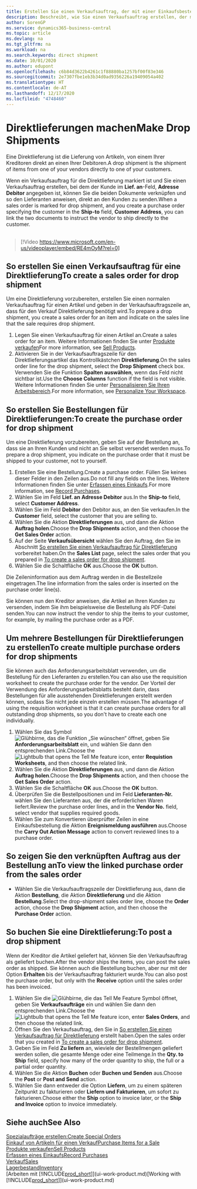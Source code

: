 ```yaml
---
title: Erstellen Sie einen Verkaufsauftrag, der mit einer Einkaufsbestellung für eine direkte Lieferung verknüpft ist | Microsoft Docs
description: Beschreibt, wie Sie einen Verkaufsauftrag erstellen, der mit einer Bestellung verknüpft ist, um sicherzustellen, dass die Artikel vom Kreditor direkt an den Debitor versendet werden
author: SorenGP
ms.service: dynamics365-business-central
ms.topic: article
ms.devlang: na
ms.tgt_pltfrm: na
ms.workload: na
ms.search.keywords: direct shipment
ms.date: 10/01/2020
ms.author: edupont
ms.openlocfilehash: c6b84d3622b4261c1f88880ba1257bf00f83e346
ms.sourcegitcommit: 2e7307fbe1eb3b34d0ad9356226a19409054a402
ms.translationtype: HT
ms.contentlocale: de-AT
ms.lasthandoff: 12/17/2020
ms.locfileid: "4748460"
---
```

# <a name="make-drop-shipments"></a><span data-ttu-id="185a1-103">Direktlieferungen machen</span><span class="sxs-lookup"><span data-stu-id="185a1-103">Make Drop Shipments</span></span>

<span data-ttu-id="185a1-104">Eine Direktlieferung ist die Lieferung von Artikeln, von einem Ihrer Kreditoren direkt an einen Ihrer Debitoren.</span><span class="sxs-lookup"><span data-stu-id="185a1-104">A drop shipment is the shipment of items from one of your vendors directly to one of your customers.</span></span>

<span data-ttu-id="185a1-105">Wenn ein Verkaufsauftrag für die Direktlieferung markiert ist und Sie einen Verkaufsauftrag erstellen, bei dem der Kunde im **Lief. an**-Feld, **Adresse Debitor** angegeben ist, können Sie die beiden Dokumente verknüpfen und so den Lieferanten anweisen, direkt an den Kunden zu senden.</span><span class="sxs-lookup"><span data-stu-id="185a1-105">When a sales order is marked for drop shipment, and you create a purchase order specifying the customer in the **Ship-to** field, **Customer Address**, you can link the two documents to instruct the vendor to ship directly to the customer.</span></span>
<br><br>  
  
> [!Video https://www.microsoft.com/en-us/videoplayer/embed/RE4mOyM?rel=0]

## <a name="to-create-a-sales-order-for-drop-shipment"></a><span data-ttu-id="185a1-106">So erstellen Sie einen Verkaufsauftrag für eine Direktlieferung</span><span class="sxs-lookup"><span data-stu-id="185a1-106">To create a sales order for drop shipment</span></span>

<span data-ttu-id="185a1-107">Um eine Direktlieferung vorzubereiten, erstellen Sie einen normalen Verkaufsauftrag für einen Artikel und geben in der Verkaufsauftragszeile an, dass für den Verkauf Direktlieferung benötigt wird.</span><span class="sxs-lookup"><span data-stu-id="185a1-107">To prepare a drop shipment, you create a sales order for an item and indicate on the sales line that the sale requires drop shipment.</span></span>

1. <span data-ttu-id="185a1-108">Legen Sie einen Verkaufsauftrag für einen Artikel an.</span><span class="sxs-lookup"><span data-stu-id="185a1-108">Create a sales order for an item.</span></span> <span data-ttu-id="185a1-109">Weitere Informationen finden Sie unter [Produkte verkaufen](sales-how-sell-products.md)</span><span class="sxs-lookup"><span data-stu-id="185a1-109">For more information, see [Sell Products](sales-how-sell-products.md).</span></span>
2. <span data-ttu-id="185a1-110">Aktivieren Sie in der Verkaufsauftragszeile für den Direktlieferungsartikel das Kontrollkästchen **Direktlieferung**.</span><span class="sxs-lookup"><span data-stu-id="185a1-110">On the sales order line for the drop shipment, select the **Drop Shipment** check box.</span></span> <span data-ttu-id="185a1-111">Verwenden Sie die Funktion **Spalten auswählen**, wenn das Feld nicht sichtbar ist.</span><span class="sxs-lookup"><span data-stu-id="185a1-111">Use the **Choose Columns** function if the field is not visible.</span></span> <span data-ttu-id="185a1-112">Weitere Informationen finden Sie unter [Personalisieren Sie Ihren Arbeitsbereich](ui-personalization-user.md).</span><span class="sxs-lookup"><span data-stu-id="185a1-112">For more information, see [Personalize Your Workspace](ui-personalization-user.md).</span></span>

## <a name="to-create-the-purchase-order-for-drop-shipment"></a><span data-ttu-id="185a1-113">So erstellen Sie Bestellungen für Direktlieferungen:</span><span class="sxs-lookup"><span data-stu-id="185a1-113">To create the purchase order for drop shipment</span></span>

<span data-ttu-id="185a1-114">Um eine Direktlieferung vorzubereiten, geben Sie auf der Bestellung an, dass sie an Ihren Kunden und nicht an Sie selbst versendet werden muss.</span><span class="sxs-lookup"><span data-stu-id="185a1-114">To prepare a drop shipment, you indicate on the purchase order that it must be shipped to your customer, not to yourself.</span></span>

1. <span data-ttu-id="185a1-115">Erstellen Sie eine Bestellung.</span><span class="sxs-lookup"><span data-stu-id="185a1-115">Create a purchase order.</span></span> <span data-ttu-id="185a1-116">Füllen Sie keines dieser Felder in den Zeilen aus.</span><span class="sxs-lookup"><span data-stu-id="185a1-116">Do not fill any fields on the lines.</span></span> <span data-ttu-id="185a1-117">Weitere Informationen finden Sie unter [Erfassen eines Einkaufs](purchasing-how-record-purchases.md).</span><span class="sxs-lookup"><span data-stu-id="185a1-117">For more information, see [Record Purchases](purchasing-how-record-purchases.md).</span></span>
2. <span data-ttu-id="185a1-118">Wählen Sie im Feld **Lief. an** **Adresse Debitor** aus.</span><span class="sxs-lookup"><span data-stu-id="185a1-118">In the **Ship-to** field, select **Customer Address**.</span></span>
3. <span data-ttu-id="185a1-119">Wählen Sie im Feld **Debitor** den Debitor aus, an den Sie verkaufen.</span><span class="sxs-lookup"><span data-stu-id="185a1-119">In the **Customer** field, select the customer that you are selling to.</span></span>
4. <span data-ttu-id="185a1-120">Wählen Sie die Aktion **Direktlieferungen** aus, und dann die Aktion **Auftrag holen**.</span><span class="sxs-lookup"><span data-stu-id="185a1-120">Choose the **Drop Shipments** action, and then choose the **Get Sales Order** action.</span></span>
5. <span data-ttu-id="185a1-121">Auf der Seite **Verkaufsübersicht** wählen Sie den Auftrag, den Sie im Abschnitt [So erstellen Sie einen Verkaufsauftrag für Direktlieferung](sales-how-drop-shipment.md#to-create-a-sales-order-for-drop-shipment) vorbereitet haben.</span><span class="sxs-lookup"><span data-stu-id="185a1-121">On the **Sales List** page, select the sales order that you prepared in [To create a sales order for drop shipment](sales-how-drop-shipment.md#to-create-a-sales-order-for-drop-shipment).</span></span>
6. <span data-ttu-id="185a1-122">Wählen Sie die Schaltfläche **OK** aus.</span><span class="sxs-lookup"><span data-stu-id="185a1-122">Choose the **OK** button.</span></span>

<span data-ttu-id="185a1-123">Die Zeileninformation aus dem Auftrag werden in die Bestellzeile eingetragen.</span><span class="sxs-lookup"><span data-stu-id="185a1-123">The line information from the sales order is inserted on the purchase order line(s).</span></span>

<span data-ttu-id="185a1-124">Sie können nun den Kreditor anweisen, die Artikel an Ihren Kunden zu versenden, indem Sie ihm beispielsweise die Bestellung als PDF-Datei senden.</span><span class="sxs-lookup"><span data-stu-id="185a1-124">You can now instruct the vendor to ship the items to your customer, for example, by mailing the purchase order as a PDF.</span></span>     

## <a name="to-create-multiple-purchase-orders-for-drop-shipments"></a><span data-ttu-id="185a1-125">Um mehrere Bestellungen für Direktlieferungen zu erstellen</span><span class="sxs-lookup"><span data-stu-id="185a1-125">To create multiple purchase orders for drop shipments</span></span>

<span data-ttu-id="185a1-126">Sie können auch das Anforderungsarbeitsblatt verwenden, um die Bestellung für den Lieferanten zu erstellen.</span><span class="sxs-lookup"><span data-stu-id="185a1-126">You can also use the requisition worksheet to create the purchase order for the vendor.</span></span> <span data-ttu-id="185a1-127">Der Vorteil der Verwendung des Anforderungsarbeitsblatts besteht darin, dass Bestellungen für alle ausstehenden Direktlieferungen erstellt werden können, sodass Sie nicht jede einzeln erstellen müssen.</span><span class="sxs-lookup"><span data-stu-id="185a1-127">The advantage of using the requisition worksheet is that it can create purchase orders for all outstanding drop shipments, so you don't have to create each one individually.</span></span>

1. <span data-ttu-id="185a1-128">Wählen Sie das Symbol ![Glühbirne, das die Funktion „Sie wünschen“ öffnet](media/ui-search/search_small.png "Tell Me-Funktion"), geben Sie **Anforderungsarbeitsblatt** ein, und wählen Sie dann den entsprechenden Link.</span><span class="sxs-lookup"><span data-stu-id="185a1-128">Choose the ![Lightbulb that opens the Tell Me feature](media/ui-search/search_small.png "Tell me what you want to do") icon, enter **Requistion Worksheets**, and then choose the related link.</span></span>
2. <span data-ttu-id="185a1-129">Wählen Sie die Aktion **Direktlieferungen** aus, und dann die Aktion **Auftrag holen**.</span><span class="sxs-lookup"><span data-stu-id="185a1-129">Choose the **Drop Shipments** action, and then choose the **Get Sales Order** action.</span></span>
3. <span data-ttu-id="185a1-130">Wählen Sie die Schaltfläche **OK** aus.</span><span class="sxs-lookup"><span data-stu-id="185a1-130">Choose the **OK** button.</span></span>
4. <span data-ttu-id="185a1-131">Überprüfen Sie die Bestellpositionen und im Feld **Lieferanten-Nr.** wählen Sie den Lieferanten aus, der die erforderlichen Waren liefert.</span><span class="sxs-lookup"><span data-stu-id="185a1-131">Review the purchase order lines, and in the **Vendor No.** field, select vendor that supplies required goods.</span></span> 
5. <span data-ttu-id="185a1-132">Wählen Sie zum Konvertieren überprüfter Zeilen in eine Einkaufsbestellung die Aktion **Ereignismeldung ausführen** aus.</span><span class="sxs-lookup"><span data-stu-id="185a1-132">Choose the **Carry Out Action Message** action to convert reviewed lines to a purchase order.</span></span>

## <a name="to-view-the-linked-purchase-order-from-the-sales-order"></a><span data-ttu-id="185a1-133">So zeigen Sie den verknüpften Auftrag aus der Bestellung an</span><span class="sxs-lookup"><span data-stu-id="185a1-133">To view the linked purchase order from the sales order</span></span>

* <span data-ttu-id="185a1-134">Wählen Sie die Verkaufsauftragszeile der Direktlieferung aus, dann die Aktion **Bestellung**, die Aktion **Direktlieferung** und die Aktion **Bestellung**.</span><span class="sxs-lookup"><span data-stu-id="185a1-134">Select the drop-shipment sales order line, choose the **Order** action, choose the **Drop Shipment** action, and then choose the **Purchase Order** action.</span></span>

## <a name="to-post-a-drop-shipment"></a><span data-ttu-id="185a1-135">So buchen Sie eine Direktlieferung:</span><span class="sxs-lookup"><span data-stu-id="185a1-135">To post a drop shipment</span></span>

<span data-ttu-id="185a1-136">Wenn der Kreditor die Artikel geliefert hat, können Sie den Verkaufsauftrag als geliefert buchen.</span><span class="sxs-lookup"><span data-stu-id="185a1-136">After the vendor ships the items, you can post the sales order as shipped.</span></span> <span data-ttu-id="185a1-137">Sie können auch die Bestellung buchen, aber nur mit der Option **Erhalten** bis der Verkaufsauftrag fakturiert wurde.</span><span class="sxs-lookup"><span data-stu-id="185a1-137">You can also post the purchase order, but only with the **Receive** option until the sales order has been invoiced.</span></span>

1. <span data-ttu-id="185a1-138">Wählen Sie die ![Glühbirne, die das Tell Me Feature](media/ui-search/search_small.png "Tell Me-Funktion") Symbol öffnet, geben Sie **Verkaufsaufträge** ein und wählen Sie dann den entsprechenden Link.</span><span class="sxs-lookup"><span data-stu-id="185a1-138">Choose the ![Lightbulb that opens the Tell Me feature](media/ui-search/search_small.png "Tell me what you want to do") icon, enter **Sales Orders**, and then choose the related link.</span></span>
2. <span data-ttu-id="185a1-139">Öffnen Sie den Verkaufsauftrag, den Sie in [So erstellen Sie einen Verkaufsauftrag für Direktlieferung](#to-create-a-sales-order-for-drop-shipment) erstellt haben.</span><span class="sxs-lookup"><span data-stu-id="185a1-139">Open the sales order that you created in [To create a sales order for drop shipment](#to-create-a-sales-order-for-drop-shipment).</span></span>
3. <span data-ttu-id="185a1-140">Geben Sie im Feld **Zu liefern** an, wieviele der Bestellmengen geliefert werden sollen, die gesamte Menge oder eine Teilmenge.</span><span class="sxs-lookup"><span data-stu-id="185a1-140">In the **Qty. to Ship** field, specify how many of the order quantity to ship, the full or a partial order quantity.</span></span>
4. <span data-ttu-id="185a1-141">Wählen Sie die Aktion **Buchen** oder **Buchen und Senden** aus.</span><span class="sxs-lookup"><span data-stu-id="185a1-141">Choose the **Post** or **Post and Send** action.</span></span>
5. <span data-ttu-id="185a1-142">Wählen Sie dann entweder die Option **Liefern**, um zu einem späteren Zeitpunkt zu fakturieren oder **Liefern und Fakturieren**, um sofort zu fakturieren.</span><span class="sxs-lookup"><span data-stu-id="185a1-142">Choose either the **Ship** option to invoice later, or the **Ship and Invoice** option to invoice immediately.</span></span>

## <a name="see-also"></a><span data-ttu-id="185a1-143">Siehe auch</span><span class="sxs-lookup"><span data-stu-id="185a1-143">See Also</span></span>

[<span data-ttu-id="185a1-144">Spezialaufträge erstellen:</span><span class="sxs-lookup"><span data-stu-id="185a1-144">Create Special Orders</span></span>](sales-how-to-create-special-orders.md)  
[<span data-ttu-id="185a1-145">Einkauf von Artikeln für einen Verkauf</span><span class="sxs-lookup"><span data-stu-id="185a1-145">Purchase Items for a Sale</span></span>](purchasing-how-purchase-products-sale.md)  
[<span data-ttu-id="185a1-146">Produkte verkaufen</span><span class="sxs-lookup"><span data-stu-id="185a1-146">Sell Products</span></span>](sales-how-sell-products.md)  
[<span data-ttu-id="185a1-147">Erfassen eines Einkaufs</span><span class="sxs-lookup"><span data-stu-id="185a1-147">Record Purchases</span></span>](purchasing-how-record-purchases.md)  
[<span data-ttu-id="185a1-148">Verkauf</span><span class="sxs-lookup"><span data-stu-id="185a1-148">Sales</span></span>](sales-manage-sales.md)  
[<span data-ttu-id="185a1-149">Lagerbestand</span><span class="sxs-lookup"><span data-stu-id="185a1-149">Inventory</span></span>](inventory-manage-inventory.md)  
<span data-ttu-id="185a1-150">[Arbeiten mit [!INCLUDE[prod_short](includes/prod_short.md)]](ui-work-product.md)</span><span class="sxs-lookup"><span data-stu-id="185a1-150">[Working with [!INCLUDE[prod_short](includes/prod_short.md)]](ui-work-product.md)</span></span>
